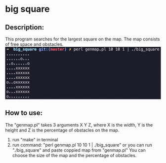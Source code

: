 # big square
## Description:
This program searches for the largest square on the map.
The map consists of free space and obstacles. 
![alt text](https://github.com/bshawnee/big_square/blob/master/description.png)

## How to use:

The "genmap.pl" takes 3 arguments X Y Z, where X is the width, Y is the height and Z is the percentage of obstacles on the map.

1. run "make" in terminal
2. run command: "perl genmap.pl 10 10 1 | ./big_square" or you can run "./big_square" and paste coppied map from "genmap.pl"
You can choose the size of the map and the percentage of obstacles.
